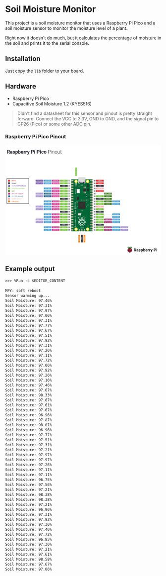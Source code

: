 # Soil Moisture Monitor
This project is a soil moisture monitor that uses a Raspberry Pi Pico and a soil moisture sensor to monitor 
the moisture level of a plant. 

Right now it doesn't do much, but it calculates the percentage of moisture in the soil and prints it to the
serial console.

## Installation
Just copy the `lib` folder to your board.

## Hardware
- Raspberry Pi Pico
- Capacitive Soil Moisture 1.2 (KYES516)

> Didn't find a datasheet for this sensor and pinout is pretty straight forward. 
> Connect the VCC to 3.3V, GND to GND, and the signal pin to GP26 (Pico) or some other ADC pin.

### Raspberry Pi Pico Pinout
![Raspberry_Pi_Pico_Pinout.png](.assets%2FRaspberry_Pi_Pico_Pinout.png)

## Example output
```text
>>> %Run -c $EDITOR_CONTENT

MPY: soft reboot
Sensor warming up...
Soil Moisture: 97.46%
Soil Moisture: 97.31%
Soil Moisture: 97.97%
Soil Moisture: 97.06%
Soil Moisture: 97.31%
Soil Moisture: 97.77%
Soil Moisture: 97.67%
Soil Moisture: 97.51%
Soil Moisture: 97.92%
Soil Moisture: 97.31%
Soil Moisture: 97.26%
Soil Moisture: 97.11%
Soil Moisture: 97.72%
Soil Moisture: 97.06%
Soil Moisture: 97.92%
Soil Moisture: 97.26%
Soil Moisture: 97.16%
Soil Moisture: 97.46%
Soil Moisture: 97.67%
Soil Moisture: 98.33%
Soil Moisture: 97.67%
Soil Moisture: 97.61%
Soil Moisture: 97.67%
Soil Moisture: 96.96%
Soil Moisture: 97.87%
Soil Moisture: 98.07%
Soil Moisture: 96.96%
Soil Moisture: 97.77%
Soil Moisture: 97.51%
Soil Moisture: 97.31%
Soil Moisture: 97.21%
Soil Moisture: 97.97%
Soil Moisture: 97.97%
Soil Moisture: 97.26%
Soil Moisture: 97.11%
Soil Moisture: 97.11%
Soil Moisture: 96.75%
Soil Moisture: 97.56%
Soil Moisture: 97.21%
Soil Moisture: 98.38%
Soil Moisture: 98.38%
Soil Moisture: 97.21%
Soil Moisture: 96.96%
Soil Moisture: 97.31%
Soil Moisture: 97.92%
Soil Moisture: 97.36%
Soil Moisture: 97.46%
Soil Moisture: 97.72%
Soil Moisture: 96.85%
Soil Moisture: 97.36%
Soil Moisture: 97.21%
Soil Moisture: 97.61%
Soil Moisture: 98.58%
Soil Moisture: 97.67%
Soil Moisture: 97.06%
```